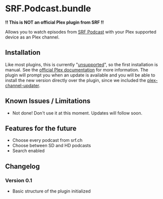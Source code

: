 # SRF.Podcast.bundle

**!! This is NOT an official Plex plugin from SRF !!**

Allows you to watch episodes from [SRF Podcast](http://www.srf.ch/podcasts/) with your Plex supported device as an Plex channel.

## Installation

Like most plugins, this is currently "[unsupported](https://support.plex.tv/hc/en-us/articles/201375863-Channels-from-Other-Sources)", so the first installation is manual. See the [official Plex documentation](https://support.plex.tv/hc/en-us/articles/201187656-How-do-I-manually-install-a-channel-) for more information. The plugin will prompt you when an update is available and you will be able to install the new version directly over the plugin, since we included the [plex-channel-updater](https://github.com/kolsys/plex-channel-updater).

## Known Issues / Limitations

* Not done! Don't use it at this moment. Updates will follow soon.

## Features for the future

* Choose every podcast from srf.ch
* Choose between SD and HD podcasts
* Search enabled

## Changelog

### Version 0.1

* Basic structure of the plugin initialized
